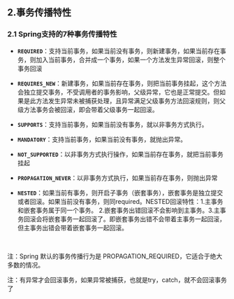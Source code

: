 ## 2.事务传播特性

### 2.1 Spring支持的7种事务传播特性

- **`REQUIRED`**：支持当前事务，如果当前没有事务，则新建事务，如果当前存在事务，则加入当前事务，合并成一个事务，如果一个方法发生异常回滚，则整个事务回滚

- **`REQUIRES_NEW`**：新建事务，如果当前存在事务，则把当前事务挂起，这个方法会独立提交事务，不受调用者的事务影响，父级异常，它也是正常提交。但如果是此方法发生异常未被捕获处理，且异常满足父级事务方法回滚规则，则父级方法事务会被回滚，即会带着父级事务一起回滚。

- **`SUPPORTS`**：支持当前事务，如果当前没有事务，就以非事务方式执行。

- **`MANDATORY`**：支持当前事务，如果当前没有事务，就抛出异常。

- **`NOT_SUPPORTED`**：以非事务方式执行操作，如果当前存在事务，就把当前事务挂起

- **`PROPAGATION_NEVER`**：以非事务方式执行，如果当前存在事务，则抛出异常

- **`NESTED`**：如果当前有事务，则开启子事务（嵌套事务），嵌套事务是独立提交或者回滚。如果当前没有事务，则同required。NESTED回滚特性：1.主事务和嵌套事务属于同一个事务。 2.嵌套事务出错回滚不会影响到主事务。3.主事务回滚会将嵌套事务一起回滚了。即嵌套事务出错不会带着主事务一起回滚，但主事务出错会带着嵌套事务一起回滚。
  
  ​                      

注：Spring 默认的事务传播行为是 PROPAGATION_REQUIRED，它适合于绝大多数的情况。

注：有异常才会回滚事务，如果异常被捕获，也就是try，catch，就不会回滚事务了

